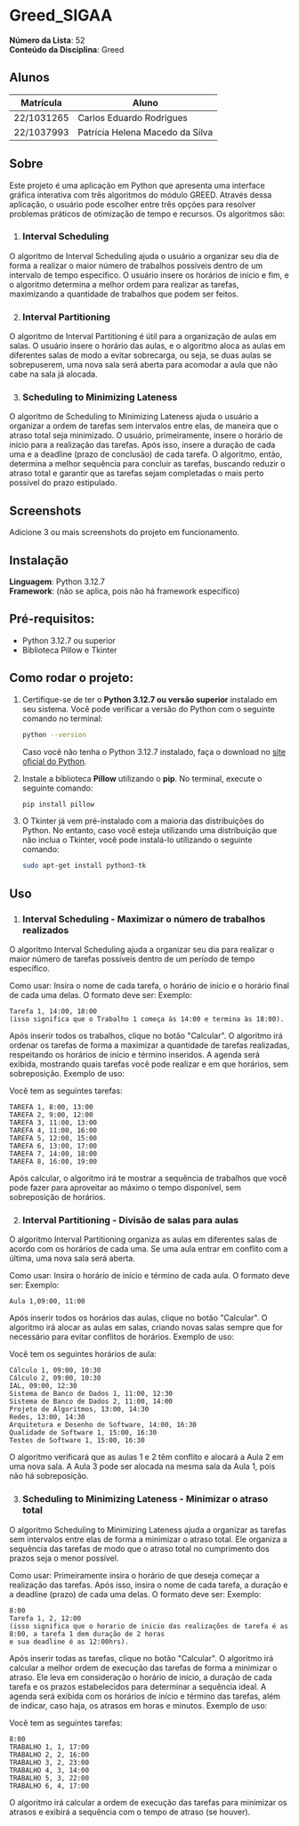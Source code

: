 # Greed_SIGAA

**Número da Lista**: 52<br>
**Conteúdo da Disciplina**: Greed<br>

## Alunos
|Matrícula | Aluno |
| -- | -- |
| 22/1031265  |  Carlos Eduardo Rodrigues |
| 22/1037993  |  Patrícia Helena Macedo da Silva |

## Sobre 
Este projeto é uma aplicação em Python que apresenta uma interface gráfica interativa com três algoritmos do módulo GREED. Através dessa aplicação, o usuário pode escolher entre três opções para resolver problemas práticos de otimização de tempo e recursos. Os algoritmos são:

1. ### Interval Scheduling
O algoritmo de Interval Scheduling ajuda o usuário a organizar seu dia de forma a realizar o maior número de trabalhos possíveis dentro de um intervalo de tempo específico. O usuário insere os horários de início e fim, e o algoritmo determina a melhor ordem para realizar as tarefas, maximizando a quantidade de trabalhos que podem ser feitos.

2. ### Interval Partitioning
O algoritmo de Interval Partitioning é útil para a organização de aulas em salas. O usuário insere o horário das aulas, e o algoritmo aloca as aulas em diferentes salas de modo a evitar sobrecarga, ou seja, se duas aulas se sobrepuserem, uma nova sala será aberta para acomodar a aula que não cabe na sala já alocada.

3. ### Scheduling to Minimizing Lateness
O algoritmo de Scheduling to Minimizing Lateness ajuda o usuário a organizar a ordem de tarefas sem intervalos entre elas, de maneira que o atraso total seja minimizado. O usuário, primeiramente, insere o horário de início para a realização das tarefas. Após isso, insere a duração de cada uma e a deadline (prazo de conclusão) de cada tarefa. O algoritmo, então, determina a melhor sequência para concluir as tarefas, buscando reduzir o atraso total e garantir que as tarefas sejam completadas o mais perto possível do prazo estipulado.

## Screenshots
Adicione 3 ou mais screenshots do projeto em funcionamento.

## Instalação 
**Linguagem**: Python 3.12.7  
**Framework**: (não se aplica, pois não há framework específico)

## Pré-requisitos:
- Python 3.12.7 ou superior
- Biblioteca Pillow e Tkinter

## Como rodar o projeto:

1. Certifique-se de ter o **Python 3.12.7 ou versão superior** instalado em seu sistema. Você pode verificar a versão do Python com o seguinte comando no terminal:

   ```bash
   python --version
   ```

   Caso você não tenha o Python 3.12.7 instalado, faça o download no [site oficial do Python](https://www.python.org/downloads/release/python-3127/).

2. Instale a biblioteca **Pillow** utilizando o **pip**. No terminal, execute o seguinte comando:

   ```bash
   pip install pillow
   ```
3. O Tkinter já vem pré-instalado com a maioria das distribuições do Python. No entanto, caso você esteja utilizando uma distribuição que não inclua o Tkinter, você pode instalá-lo utilizando o seguinte comando:
   ```bash
   sudo apt-get install python3-tk
   ```

## Uso 
1. ### Interval Scheduling - Maximizar o número de trabalhos realizados
O algoritmo Interval Scheduling ajuda a organizar seu dia para realizar o maior número de tarefas possíveis dentro de um período de tempo específico.

Como usar:
Insira o nome de cada tarefa, o horário de início e o horário final de cada uma delas. O formato deve ser:
Exemplo: 
```
Tarefa 1, 14:00, 18:00
(isso significa que o Trabalho 1 começa às 14:00 e termina às 18:00).
```
Após inserir todos os trabalhos, clique no botão "Calcular".
O algoritmo irá ordenar os tarefas de forma a maximizar a quantidade de tarefas realizadas, respeitando os horários de início e término inseridos.
A agenda será exibida, mostrando quais tarefas você pode realizar e em que horários, sem sobreposição.
Exemplo de uso:

Você tem as seguintes tarefas:
```
TAREFA 1, 8:00, 13:00
TAREFA 2, 9:00, 12:00
TAREFA 3, 11:00, 13:00
TAREFA 4, 11:00, 16:00
TAREFA 5, 12:00, 15:00
TAREFA 6, 13:00, 17:00
TAREFA 7, 14:00, 18:00
TAREFA 8, 16:00, 19:00
```
Após calcular, o algoritmo irá te mostrar a sequência de trabalhos que você pode fazer para aproveitar ao máximo o tempo disponível, sem sobreposição de horários.

2. ### Interval Partitioning - Divisão de salas para aulas
O algoritmo Interval Partitioning organiza as aulas em diferentes salas de acordo com os horários de cada uma. Se uma aula entrar em conflito com a última, uma nova sala será aberta.

Como usar:
Insira o horário de início e término de cada aula. O formato deve ser:
Exemplo:
```
Aula 1,09:00, 11:00
```
Após inserir todos os horários das aulas, clique no botão "Calcular".
O algoritmo irá alocar as aulas em salas, criando novas salas sempre que for necessário para evitar conflitos de horários.
Exemplo de uso:

Você tem os seguintes horários de aula:
 ```
Cálculo 1, 09:00, 10:30
Cálculo 2, 09:00, 10:30
IAL, 09:00, 12:30
Sistema de Banco de Dados 1, 11:00, 12:30
Sistema de Banco de Dados 2, 11:00, 14:00
Projeto de Algoritmos, 13:00, 14:30
Redes, 13:00, 14:30
Arquitetura e Desenho de Software, 14:00, 16:30
Qualidade de Software 1, 15:00, 16:30
Testes de Software 1, 15:00, 16:30
 ```
O algoritmo verificará que as aulas 1 e 2 têm conflito e alocará a Aula 2 em uma nova sala. A Aula 3 pode ser alocada na mesma sala da Aula 1, pois não há sobreposição.

3. ### Scheduling to Minimizing Lateness - Minimizar o atraso total
O algoritmo Scheduling to Minimizing Lateness ajuda a organizar as tarefas sem intervalos entre elas de forma a minimizar o atraso total. Ele organiza a sequência das tarefas de modo que o atraso total no cumprimento dos prazos seja o menor possível.

Como usar:
Primeiramente insira o horário de que deseja começar a realização das tarefas. Após isso, insira o nome de cada tarefa, a duração e a deadline (prazo) de cada uma delas. O formato deve ser:
Exemplo: 
```
8:00 
Tarefa 1, 2, 12:00
(isso significa que o horario de inicio das realizações de tarefa é as 8:00, a tarefa 1 dem duração de 2 horas
e sua deadline é as 12:00hrs).
```
Após inserir todas as tarefas, clique no botão "Calcular".
O algoritmo irá calcular a melhor ordem de execução das tarefas de forma a minimizar o atraso. Ele leva em consideração o horário de início, a duração de cada tarefa e os prazos estabelecidos para determinar a sequência ideal.
A agenda será exibida com os horários de início e término das tarefas, além de indicar, caso haja, os atrasos em horas e minutos.
Exemplo de uso:

Você tem as seguintes tarefas:
```
8:00
TRABALHO 1, 1, 17:00
TRABALHO 2, 2, 16:00
TRABALHO 3, 2, 23:00
TRABALHO 4, 3, 14:00
TRABALHO 5, 3, 22:00
TRABALHO 6, 4, 17:00
```
O algoritmo irá calcular a ordem de execução das tarefas para minimizar os atrasos e exibirá a sequência com o tempo de atraso (se houver).





